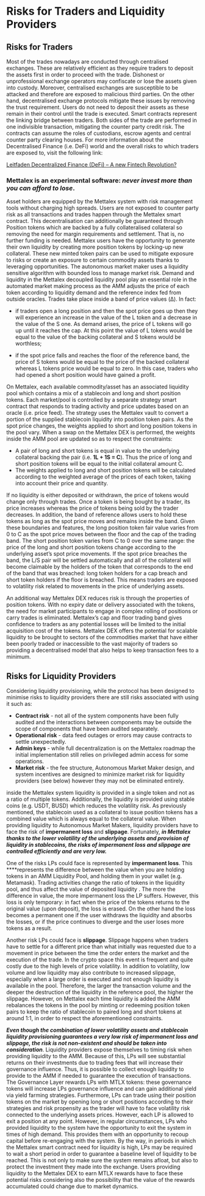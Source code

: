# Risks for Traders and Liquidity Providers

## Risks for Traders

Most of the trades nowadays are conducted through centralised exchanges. These are relatively efficient as they require traders to deposit the assets first in order to proceed with the trade. Dishonest or unprofessional exchange operators may confiscate or lose the assets given into custody. Moreover, centralised exchanges are susceptible to be attacked and therefore are exposed to malicious third parties. On the other hand, decentralised exchange protocols mitigate these issues by removing the trust requirement. Users do not need to deposit their assets as these remain in their control until the trade is executed. Smart contracts represent the linking bridge between traders. Both sides of the trade are performed in one indivisible transaction, mitigating the counter party credit risk. The contracts can assume the roles of custodians, escrow agents and central counter party clearing houses. For more information about the Decentralised Finance \(i.e. DeFi\) world and the overall risks to which traders are exposed to, visit the following link:

[Leitfaden Decentralized Finance \(DeFi\) – A new Fintech Revolution?](https://www.bitkom.org/Bitkom/Publikationen/Decentralized-Finance-A-new-Fintech-Revolution)

### Mettalex is an experimental software: _**never invest more than you can afford to lose**_.  

Asset holders are equipped by the Mettalex system with risk management tools without charging high spreads. Users are not exposed to counter party risk as all transactions and trades happen through the Mettalex smart contract. This decentralisation can additionally be guaranteed through Position tokens which are backed by a fully collateralised collateral so removing the need for margin requirements and settlement. That is, no further funding is needed. Mettalex users have the opportunity to generate their own liquidity by creating more position tokens by locking-up new collateral. These new minted token pairs can be used to mitigate exposure to risks or create an exposure to certain commodity assets thanks to leveraging opportunities. The autonomous market maker uses a liquidity sensitive algorithm with bounded loss to manage market risk. Demand and liquidity in the Mettalex decoupled liquidity pool play an essential role in the automated market making process as the AMM adjusts the price of each token according to liquidity demand and the reference index fed from outside oracles. Trades take place inside a band of price values \(Δ\). In fact:

* if traders open a long position and then the spot price goes up then they will experience an increase in the value of the L token and a decrease in the value of the S one. As demand arises, the price of L tokens will go up until it reaches the cap. At this point the value of L tokens would be equal to the value of the backing collateral and S tokens would be worthless;

* if the spot price falls and reaches the floor of the reference band, the price of S tokens would be equal to the price of the backed collateral whereas L tokens price would be equal to zero. In this case, traders who had opened a short position would have gained a profit. 

On Mettalex, each available commodity/asset has an associated liquidity pool which contains a mix of a stablecoin and long and short position tokens. Each market/pool is controlled by a separate strategy smart contract that responds to trading activity and price updates based on an oracle \(i.e. price feed\). The strategy uses the Mettalex vault to convert a portion of the supplied stablecoin liquidity into position token pairs. As the spot price changes, the weights applied to short and long position tokens in the pool vary. When a swap on the Mettalex DEX is performed, the weights inside the AMM pool are updated so as to respect the constraints:

* A pair of long and short tokens is equal in value to the underlying collateral backing the pair \(i.e. **1L + 1S = C**\). Thus the price of long and short position tokens will be equal to the initial collateral amount C.
* The weights applied to long and short position tokens will be calculated according to the weighted average of the prices of each token, taking into account their price and quantity.

If no liquidity is either deposited or withdrawn, the price of tokens would change only through trades. Once a token is being bought by a trader, its price increases whereas the price of tokens being sold by the trader decreases. In addition, the band of reference allows users to hold these tokens as long as the spot price moves and remains inside the band. Given these boundaries and features, the long position token fair value varies from 0 to C as the spot price moves between the floor and the cap of the trading band. The short position token varies from C to 0 over the same range: the price of the long and short position tokens change according to the underlying asset’s spot price movements. If the spot price breaches the band, the L/S pair will be settled automatically and all of the collateral will become claimable by the holders of the token that corresponds to the end of the band that was breached: long token holders for a cap breach and short token holders if the floor is breached. This means traders are exposed to volatility risk related to movements in the price of underlying assets. 

An additional way Mettalex DEX reduces risk is through the properties of position tokens. With no expiry date or delivery associated with the tokens, the need for market participants to engage in complex rolling of positions or carry trades is eliminated. Mettalex’s cap and floor trading band gives confidence to traders as any potential losses will be limited to the initial acquisition cost of the tokens. Mettalex DEX offers the potential for scalable liquidity to be brought to sectors of the commodities market that have either been poorly traded or inaccessible to the vast majority of traders so providing a decentralised model that also helps to keep transaction fees to a minimum.  

## Risks for Liquidity Providers

Considering liquidity provisioning, while the protocol has been designed to minimise risks to liquidity providers there are still risks associated with using it such as:

* **Contract risk** - not all of the system components have been fully audited and the interactions between components may be outside the scope of components that have been audited separately.
* **Operational risk** - data feed outages or errors may cause contracts to settle unexpectedly.
* **Admin keys** - while full decentralization is on the Mettalex roadmap the initial implementation still relies on privileged admin access for some operations.
* **Market risk** - the fee structure, Autonomous Market Maker design, and system incentives are designed to minimize market risk for liquidity providers \(see below\) however they may not be eliminated entirely. 

inside the Mettalex system liquidity is provided in a single token and not as a ratio of multiple tokens. Additionally, the liquidity is provided using stable coins \(e.g. USDT, BUSD\) which reduces the volatility risk. As previously mentioned, the stablecoin used as a collateral to issue position tokens has a combined value which is always equal to the collateral value. When providing liquidity to Autonomous Market Makers, liquidity providers have to face the risk of **impermanent loss** and **slippage**. Fortunately, _**in Mettalex thanks to the lower volatility of the underlying assets and provision of liquidity in stablecoins, the risks of impermanent loss and slippage are controlled efficiently and are very low.**_ 

One of the risks LPs could face is represented by **impermanent loss**. This ****represents the difference between the value when you are holding tokens in an AMM Liquidity Pool, and holding them in your wallet \(e.g. Metamask\). Trading activities change the ratio of tokens in the liquidity pool, and thus affect the value of deposited liquidity . The more the difference in value, the more impermanent loss the LP suffers. However, this loss is only temporary: in fact when the price of the tokens returns to the original value \(upon deposit\), the loss is erased. On the other hand the loss becomes a permanent one if the user withdraws the liquidity and absorbs the losses, or if the price continues to diverge and the user loses more tokens as a result.

Another risk LPs could face is **slippage**. Slippage happens when traders have to settle for a different price than what initially was requested due to a movement in price between the time the order enters the market and the execution of the trade. In the crypto space this event is frequent and quite costly due to the high levels of price volatility. In addition to volatility, low volume and low liquidity may also contribute to increased slippage, especially when a large order is executed and not enough liquidity is available in the pool. Therefore, the larger the transaction volume and the deeper the destruction of the liquidity in the reference pool, the higher the slippage. However, on Mettalex each time liquidity is added the AMM rebalances the tokens in the pool by minting or redeeming position token pairs to keep the ratio of stablecoin to paired long and short tokens at around 1:1, in order to respect the aforementioned constraints.

_**Even though the combination of lower volatility assets and stablecoin liquidity provisioning guarantees a very low risk of impermanent loss and slippage, the risk is not non-existent and should be taken into consideration**_. Liquidity providers expose themselves to timing risk when providing liquidity to the AMM. Because of this, LPs will see substantial returns on their investments due to trading fees that will increase their governance influence. Thus, it is possible to collect enough liquidity to provide to the AMM if needed to guarantee the execution of transactions. The Governance Layer rewards LPs with MTLX tokens: these governance tokens will increase LPs governance influence and can gain additional yield via yield farming strategies. Furthermore, LPs can trade using their position tokens on the market by opening long or short positions according to their strategies and risk propensity as the trader will have to face volatility risk connected to the underlying assets prices. However, each LP is allowed to exit a position at any point. However,  in regular circumstances, LPs who provided liquidity to the system have the opportunity to exit the system in times of high demand. This provides them with an opportunity to recoup capital before re-engaging with the system. By the way, in periods in which the Mettalex smart contract need for liquidity is high, LPs may be required to wait a short period in order to guarantee a baseline level of liquidity to be reached. This is not only to make sure the system remains afloat, but also to protect the investment they made into the exchange. Users providing liquidity to the Mettalex DEX to earn MTLX rewards have to face these potential risks considering also the possibility that the value of the rewards accumulated could change due to market dynamics.

